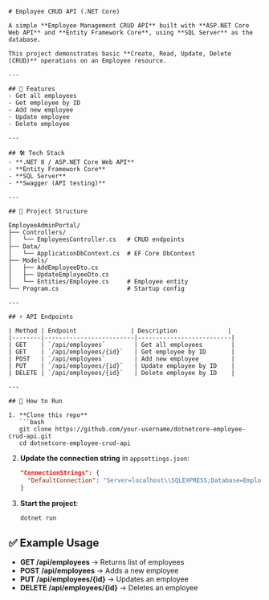 ```
# Employee CRUD API (.NET Core)

A simple **Employee Management CRUD API** built with **ASP.NET Core Web API** and **Entity Framework Core**, using **SQL Server** as the database.  

This project demonstrates basic **Create, Read, Update, Delete (CRUD)** operations on an Employee resource.

---

## 🚀 Features
- Get all employees
- Get employee by ID
- Add new employee
- Update employee
- Delete employee

---

## 🛠️ Tech Stack
- **.NET 8 / ASP.NET Core Web API**
- **Entity Framework Core**
- **SQL Server**
- **Swagger (API testing)**

---

## 📂 Project Structure

EmployeeAdminPortal/
├── Controllers/
│   └── EmployeesController.cs   # CRUD endpoints
├── Data/
│   └── ApplicationDbContext.cs  # EF Core DbContext
├── Models/
│   ├── AddEmployeeDto.cs
│   ├── UpdateEmployeeDto.cs
│   └── Entities/Employee.cs     # Employee entity
└── Program.cs                   # Startup config

---

## ⚡ API Endpoints

| Method | Endpoint               | Description              |
|--------|-------------------------|--------------------------|
| GET    | `/api/employees`        | Get all employees        |
| GET    | `/api/employees/{id}`   | Get employee by ID       |
| POST   | `/api/employees`        | Add new employee         |
| PUT    | `/api/employees/{id}`   | Update employee by ID    |
| DELETE | `/api/employees/{id}`   | Delete employee by ID    |

---

## 🔧 How to Run

1. **Clone this repo**
   ```bash
   git clone https://github.com/your-username/dotnetcore-employee-crud-api.git
   cd dotnetcore-employee-crud-api
````

2. **Update the connection string** in `appsettings.json`:

   ```json
   "ConnectionStrings": {
     "DefaultConnection": "Server=localhost\\SQLEXPRESS;Database=EmployeeDb;Trusted_Connection=True;TrustServerCertificate=True;"
   }
   ```
3. **Start the project**:
   ```bash
   dotnet run
   ```

## ✅ Example Usage

* **GET /api/employees** → Returns list of employees
* **POST /api/employees** → Adds a new employee
* **PUT /api/employees/{id}** → Updates an employee
* **DELETE /api/employees/{id}** → Deletes an employee

